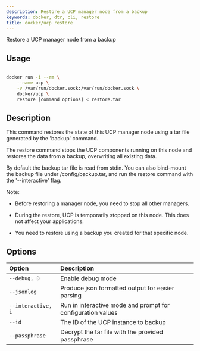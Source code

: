 ```yaml
---
description: Restore a UCP manager node from a backup
keywords: docker, dtr, cli, restore
title: docker/ucp restore
---
```


Restore a UCP manager node from a backup

## Usage

```bash

docker run -i --rm \
    --name ucp \
    -v /var/run/docker.sock:/var/run/docker.sock \
    docker/ucp \
    restore [command options] < restore.tar

```

## Description

This command restores the state of this UCP manager node using a tar file
generated by the 'backup' command.

The restore command stops the UCP components running on this node and restores
the data from a backup, overwriting all existing data.

By default the backup tar file is read from stdin. You can also bind-mount the
backup file under /config/backup.tar, and run the restore command with the
'--interactive' flag.

Note:

* Before restoring a manager node, you need to stop all other managers.

* During the restore, UCP is temporarily stopped on this node. This does not
  affect your applications.

* You need to restore using a backup you created for that specific node.


## Options

| Option                    | Description                |
|:--------------------------|:---------------------------|
|`--debug, D`|Enable debug mode|
|`--jsonlog`|Produce json formatted output for easier parsing|
|`--interactive, i`|Run in interactive mode and prompt for configuration values|
|`--id`|The ID of the UCP instance to backup|
|`--passphrase`|Decrypt the tar file with the provided passphrase|
